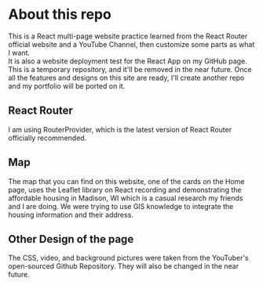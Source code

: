 # About this repo
This is a React multi-page website practice learned from the React Router official website and a YouTube Channel, then customize some parts as what I want.<br>
It is also a website deployment test for the React App on my GitHub page.<br>
This is a temporary repository, and it'll be removed in the near future. Once all the features and designs on this site are ready, I'll create another repo and my portfolio will be ported on it.

## React Router
I am using RouterProvider, which is the latest version of React Router officially recommended.

## Map
The map that you can find on this website, one of the cards on the Home page, uses the Leaflet library on React recording and demonstrating the affordable housing in Madison, WI which is a casual research my friends and I are doing. We were trying to use GIS knowledge to integrate the housing information and their address.

## Other Design of the page
The CSS, video, and background pictures were taken from the YouTuber's open-sourced Github Repository. They will also be changed in the near future.
